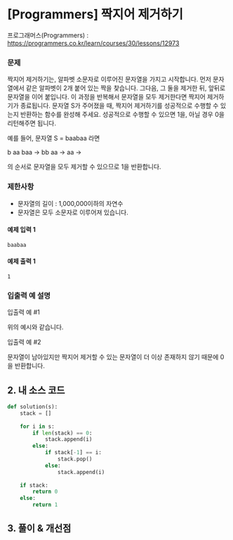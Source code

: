 # [Programmers] 짝지어 제거하기

프로그래머스(Programmers) :  https://programmers.co.kr/learn/courses/30/lessons/12973

### 문제

짝지어 제거하기는, 알파벳 소문자로 이루어진 문자열을 가지고 시작합니다. 먼저 문자열에서 같은 알파벳이 2개 붙어 있는 짝을 찾습니다. 그다음, 그 둘을 제거한 뒤, 앞뒤로 문자열을 이어 붙입니다. 이 과정을 반복해서 문자열을 모두 제거한다면 짝지어 제거하기가 종료됩니다. 문자열 S가 주어졌을 때, 짝지어 제거하기를 성공적으로 수행할 수 있는지 반환하는 함수를 완성해 주세요. 성공적으로 수행할 수 있으면 1을, 아닐 경우 0을 리턴해주면 됩니다.

예를 들어, 문자열 S = baabaa 라면

b aa baa → bb aa → aa →

의 순서로 문자열을 모두 제거할 수 있으므로 1을 반환합니다.

### 제한사항

- 문자열의 길이 : 1,000,000이하의 자연수
- 문자열은 모두 소문자로 이루어져 있습니다.


#### 예제 입력 1

```  
baabaa  
```  

#### 예제 출력 1

```  
1  
```  

### 입출력 예 설명

입출력 예 #1

위의 예시와 같습니다.

입출력 예 #2

문자열이 남아있지만 짝지어 제거할 수 있는 문자열이 더 이상 존재하지 않기 때문에 0을 반환합니다.

## 2. 내 소스 코드

```python  
def solution(s):
    stack = []
    
    for i in s:
        if len(stack) == 0:
            stack.append(i)
        else:
            if stack[-1] == i:
                stack.pop()
            else:
                stack.append(i)
                
    if stack:
        return 0
    else:
        return 1
```  



## 3. 풀이 & 개선점